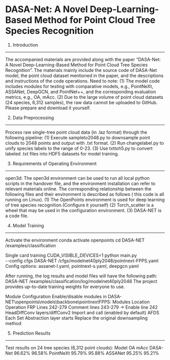 DASA-Net: A Novel Deep-Learning-Based Method for Point Cloud Tree Species Recognition
========

1. Introduction 
--------
The accompanied materials are provided along with the paper “DASA-Net: A Novel Deep-Learning-Based Method for Point Cloud Tree Species Recognition”. The materials mainly include the source code of DASA-Net model, the point cloud dataset mentioned in the paper, and the descriptions and instructions of the code operations. Need to note:
(1)	The model code includes modules for testing with comparative models, e.g., PointNeXt, ASSANet, DeepGCN, and PointNet++, and the corresponding evaluation metrics, e.g., OA, mAcc.
(2)	Due to the large volume of point cloud datasets (24 species, 6,312 samples), the raw data cannot be uploaded to GitHub. Please prepare and download it yourself.

2. Data Preprocessing
----------
Process raw single-tree point cloud data (in .laz format) through the following pipeline:
(1)	Execute sampleto2048.py to downsample point clouds to 2048 points and output with .txt format.
(2)	Run changelabel.py to unify species labels to the range of 0-23.
(3)	Use txttoh5.py to convert labeled .txt files into HDF5 datasets for model training.

3. Requirements of Operating Environment
----------
open3d: The open3d environment can be used to run all local python scripts in the handover file, and the environment installation can refer to relevant materials online. The corresponding relationship between the following files and their environment is described as follows ( this code is all running on Linux).
(1) The OpenPoints environment is used for deep learning of tree species recognition.(Configure it yourself)
(2) Torch_scatter is a wheel that may be used in the configuration environment.
(3) DASA-NET is a code file.

4. Model Training
----------
Activate the environment
conda activate openpoints
cd DASA-NET /examples/classification

Single card training
CUDA_VISIBLE_DEVICES=1 python main.py \
--config cfgs DASA-NET /cfgs/modelnet40ply2048/pointnext-FPPS.yaml
Config options: assanet-l.yaml, pointnext-s.yaml, deepgcn.yaml

After running, the log results and model files will have the following path:
DASA-NET /examples/classification/log/modelnet40ply2048
The project provides up-to-date training weights for everyone to use.

Module Configuration
Enable/disable modules in DASA-NET\openpoints\models\backbone\pointnextFPPS:
Modules	Location	Operation
FRP	Lines 242-279	Comment lines 243-279 → Enable line 242
HeadDiffConv	layers/diffConv2	Import and call (enabled by default)
AFDS 	Each Set Abstraction layer starts	Replace the original downsampling method

5. Prediction Results 
----------
Test results on 24 tree species (6,312 point clouds):
Model	OA	mAcc
DASA-Net	96.62%	96.58%
PointNeXt	95.79%	95.88%
ASSANet	95.25%	95.21%



